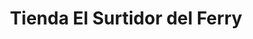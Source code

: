 ---
title: "Tienda El Surtidor del Ferry"
url: /barranquilla/tienda-el-surtidor-del-ferry/
shop: Lebensmittel
---